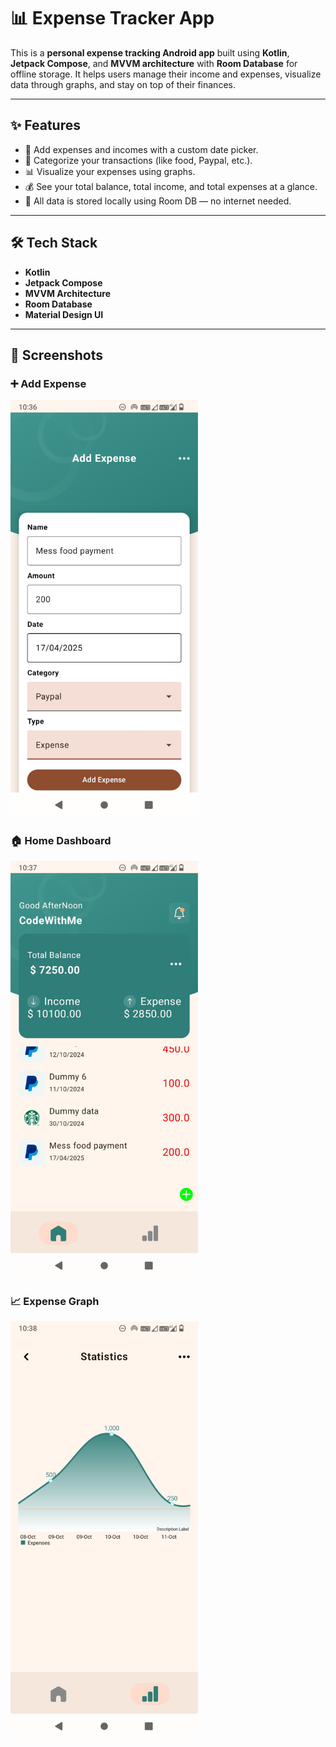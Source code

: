 # 📊 Expense Tracker App

This is a **personal expense tracking Android app** built using **Kotlin**, **Jetpack Compose**, and **MVVM architecture** with **Room Database** for offline storage. It helps users manage their income and expenses, visualize data through graphs, and stay on top of their finances.

---

## ✨ Features

- 📅 Add expenses and incomes with a custom date picker.
- 🧾 Categorize your transactions (like food, Paypal, etc.).
- 📊 Visualize your expenses using graphs.
- 💰 See your total balance, total income, and total expenses at a glance.
- 💾 All data is stored locally using Room DB — no internet needed.

---

## 🛠️ Tech Stack

- **Kotlin**
- **Jetpack Compose**
- **MVVM Architecture**
- **Room Database**
- **Material Design UI**

---

## 📸 Screenshots

### ➕ Add Expense

<img src="add_expense.jpeg" width="300"/>

### 🏠 Home Dashboard

<img src="home_screen.jpeg" width="300"/>

### 📈 Expense Graph

<img src="statistics_screen.jpeg" width="300"/>


